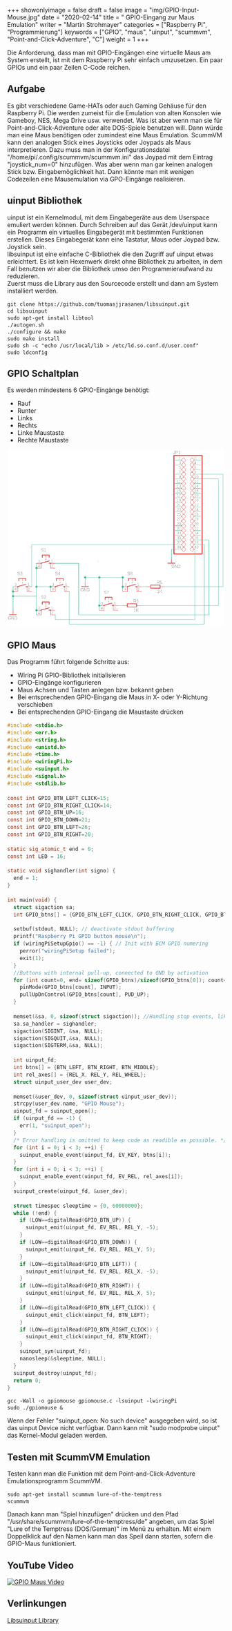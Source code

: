 ﻿+++
showonlyimage = false
draft = false
image = "img/GPIO-Input-Mouse.jpg"
date = "2020-02-14"
title = " GPIO-Eingang zur Maus Emulation"
writer = "Martin Strohmayer"
categories = ["Raspberry Pi", "Programmierung"]
keywords = ["GPIO", "maus", "uinput", "scummvm", "Point-and-Click-Adventure", "C"]
weight = 1
+++


Die Anforderung, dass man mit GPIO-Eingängen eine virtuelle Maus am System erstellt, ist mit dem Raspberry Pi sehr einfach umzusetzen. Ein paar GPIOs und ein paar Zeilen C-Code reichen. 
<!--more-->


## Aufgabe

Es gibt verschiedene Game-HATs oder auch Gaming Gehäuse für den Raspberry Pi. Die werden zumeist für die Emulation von alten Konsolen wie Gameboy, NES, Mega Drive usw. verwendet. Was ist aber wenn man sie für Point-and-Click-Adventure oder alte DOS-Spiele benutzen will. Dann würde man eine Maus benötigen oder zumindest eine Maus Emulation. ScummVM kann den analogen Stick eines Joysticks oder Joypads als Maus interpretieren. Dazu muss man in der Konfigurationsdatei "/home/pi/.config/scummvm/scummvm.ini" das Joypad mit dem Eintrag "joystick_num=0" hinzufügen. Was aber wenn man gar keinen analogen Stick bzw. Eingabemöglichkeit hat. Dann könnte man mit wenigen Codezeilen eine Mausemulation via GPO-Eingänge realisieren.   

   
## uinput Bibliothek

uinput ist ein Kernelmodul, mit dem Eingabegeräte aus dem Userspace emuliert werden können. Durch Schreiben auf das Gerät /dev/uinput kann ein Programm ein virtuelles Eingabegerät mit bestimmten Funktionen erstellen. Dieses Eingabegerät kann eine Tastatur, Maus oder Joypad bzw. Joystick sein.  
libsuinput ist eine einfache C-Bibliothek die den Zugriff auf uinput etwas erleichtert. Es ist kein Hexenwerk direkt ohne Bibliothek zu arbeiten, in dem Fall benutzen wir aber die Bibliothek umso den Programmieraufwand zu reduzieren.  
Zuerst muss die Library aus den Sourcecode erstellt und dann am System installiert werden. 

```
git clone https://github.com/tuomasjjrasanen/libsuinput.git
cd libsuinput
sudo apt-get install libtool
./autogen.sh
./configure && make 
sudo make install
sudo sh -c "echo /usr/local/lib > /etc/ld.so.conf.d/user.conf"
sudo ldconfig
```

<!--
Sichern:

```
cd /usr/local
tar -czvf ~/libsuinput.tar.gz lib/libsuinput* include/suinput.h
```

Auf neuem Zielsystem entpacken:
sudo tar -C /usr/local -xzvf libsuinput.tar.gz
-->


## GPIO Schaltplan 

Es werden mindestens 6 GPIO-Eingänge benötigt:  

* Rauf
* Runter 
* Links 
* Rechts
* Linke Maustaste
* Rechte Maustaste


![Schaltplan GPIO-Input](../../img/GPIO-Input-Mouse.png) 


## GPIO Maus   

Das Programm führt folgende Schritte aus:  

* Wiring Pi GPIO-Bibliothek initialisieren
* GPIO-Eingänge konfigurieren
* Maus Achsen und Tasten anlegen bzw. bekannt geben
* Bei entsprechenden GPIO-Eingang die Maus in X- oder Y-Richtung verschieben
* Bei entsprechenden GPIO-Eingang die Maustaste drücken


```C
#include <stdio.h>
#include <err.h>
#include <string.h>
#include <unistd.h>
#include <time.h>
#include <wiringPi.h>
#include <suinput.h>
#include <signal.h>
#include <stdlib.h>

const int GPIO_BTN_LEFT_CLICK=15;
const int GPIO_BTN_RIGHT_CLICK=14;
const int GPIO_BTN_UP=16;
const int GPIO_BTN_DOWN=21;
const int GPIO_BTN_LEFT=26;
const int GPIO_BTN_RIGHT=20;

static sig_atomic_t end = 0;
const int LED = 16;

static void sighandler(int signo) {
  end = 1;
}

int main(void) {
  struct sigaction sa;
  int GPIO_btns[] = {GPIO_BTN_LEFT_CLICK, GPIO_BTN_RIGHT_CLICK, GPIO_BTN_UP, GPIO_BTN_DOWN, GPIO_BTN_LEFT, GPIO_BTN_RIGHT};

  setbuf(stdout, NULL); // deactivate stdout buffering 
  printf("Raspberry Pi GPIO button mouse\n");
  if (wiringPiSetupGpio() == -1) { // Init with BCM GPIO numering
    perror("wiringPiSetup failed");
    exit(1);
  }
  //Buttons with internal pull-up, connected to GND by activation
  for (int count=0, end= sizeof(GPIO_btns)/sizeof(GPIO_btns[0]); count<end; count++) {
    pinMode(GPIO_btns[count], INPUT);
    pullUpDnControl(GPIO_btns[count], PUD_UP); 
  }

  memset(&sa, 0, sizeof(struct sigaction)); //Handling stop events, like ctrl+c 
  sa.sa_handler = sighandler;
  sigaction(SIGINT, &sa, NULL);
  sigaction(SIGQUIT,&sa, NULL);
  sigaction(SIGTERM,&sa, NULL); 
        
  int uinput_fd;
  int btns[] = {BTN_LEFT, BTN_RIGHT, BTN_MIDDLE};
  int rel_axes[] = {REL_X, REL_Y, REL_WHEEL};
  struct uinput_user_dev user_dev;

  memset(&user_dev, 0, sizeof(struct uinput_user_dev));
  strcpy(user_dev.name, "GPIO Mouse");
  uinput_fd = suinput_open();
  if (uinput_fd == -1) {
    err(1, "suinput_open");
  }
  /* Error handling is omitted to keep code as readible as possible. */
  for (int i = 0; i < 3; ++i) {
    suinput_enable_event(uinput_fd, EV_KEY, btns[i]);
  }
  for (int i = 0; i < 3; ++i) {
    suinput_enable_event(uinput_fd, EV_REL, rel_axes[i]);
  }
  suinput_create(uinput_fd, &user_dev);

  struct timespec sleeptime = {0, 60000000};
  while (!end) {
    if (LOW==digitalRead(GPIO_BTN_UP)) {
      suinput_emit(uinput_fd, EV_REL, REL_Y, -5);
    }
    if (LOW==digitalRead(GPIO_BTN_DOWN)) {
      suinput_emit(uinput_fd, EV_REL, REL_Y, 5);
    }
    if (LOW==digitalRead(GPIO_BTN_LEFT)) {
      suinput_emit(uinput_fd, EV_REL, REL_X, -5);
    }
    if (LOW==digitalRead(GPIO_BTN_RIGHT)) {
      suinput_emit(uinput_fd, EV_REL, REL_X, 5);
    }
    if (LOW==digitalRead(GPIO_BTN_LEFT_CLICK)) {
      suinput_emit_click(uinput_fd, BTN_LEFT);
    }
    if (LOW==digitalRead(GPIO_BTN_RIGHT_CLICK)) {
      suinput_emit_click(uinput_fd, BTN_RIGHT);
    }
    suinput_syn(uinput_fd);
    nanosleep(&sleeptime, NULL);
  }
  suinput_destroy(uinput_fd);
  return 0;
}
```

```
gcc -Wall -o gpiomouse gpiomouse.c -lsuinput -lwiringPi
sudo ./gpiomouse &
```

<!--
```
sudo LD_LIBRARY_PATH=/usr/local/lib/ ./gpiomouse
```
-->

Wenn der Fehler "suinput_open: No such device" ausgegeben wird, so ist das uinput Device nicht verfügbar. Dann kann mit "sudo modprobe uinput" das Kernel-Modul geladen werden.  


## Testen mit ScummVM Emulation

Testen kann man die Funktion mit dem Point-and-Click-Adventure Emulationsprogramm ScummVM.

```
sudo apt-get install scummvm lure-of-the-temptress
scummvm
```

Danach kann man "Spiel hinzufügen" drücken und den Pfad "/usr/share/scummvm/lure-of-the-temptress/de" angeben, um das Spiel "Lure of the Temptress (DOS/German)" im Menü zu erhalten. Mit einem Doppelklick auf den Namen kann man das Speil dann starten, sofern die GPIO-Maus funktioniert. 

## YouTube Video

[![GPIO Maus Video](http://img.youtube.com/vi/9YzMNbByE_w/0.jpg)](https://www.youtube.com/watch?v=9YzMNbByE_w)

## Verlinkungen

[Libsuinput Library](https://github.com/tuomasjjrasanen/python-uinput/tree/master/libsuinput)


